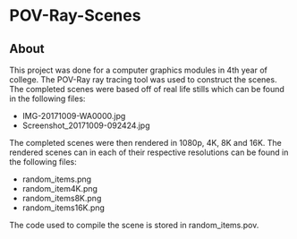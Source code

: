 # POV-Ray-Scenes

## About
This project was done for a computer graphics modules in 4th year of college. The POV-Ray ray tracing tool was used to construct the scenes. The completed scenes 
were based off of real life stills which can be found in the following files:

- IMG-20171009-WA0000.jpg
- Screenshot_20171009-092424.jpg

The completed scenes were then rendered in 1080p, 4K, 8K and 16K. The rendered scenes can in each of their respective resolutions can be found in the following
files:

- random_items.png
- random_item4K.png
- random_items8K.png
- random_items16K.png

The code used to compile the scene is stored in random_items.pov.
